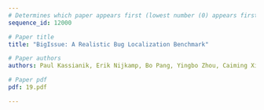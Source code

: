 ```yaml
---
# Determines which paper appears first (lowest number (0) appears first)
sequence_id: 12000

# Paper title
title: "BigIssue: A Realistic Bug Localization Benchmark"

# Paper authors
authors: Paul Kassianik, Erik Nijkamp, Bo Pang, Yingbo Zhou, Caiming Xiong 

# Paper pdf
pdf: 19.pdf

---
```

